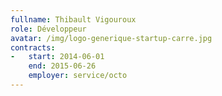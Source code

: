 ```yaml
---
fullname: Thibault Vigouroux
role: Développeur
avatar: /img/logo-generique-startup-carre.jpg
contracts:
-   start: 2014-06-01
    end: 2015-06-26
    employer: service/octo
---
```

